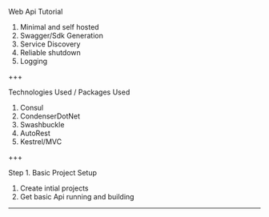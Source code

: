 Web Api Tutorial

1. Minimal and self hosted
2. Swagger/Sdk Generation
3. Service Discovery
4. Reliable shutdown
5. Logging

+++

Technologies Used / Packages Used

1. Consul
2. CondenserDotNet
3. Swashbuckle
4. AutoRest
5. Kestrel/MVC

+++

Step 1. Basic Project Setup

1. Create intial projects
2. Get basic Api running and building

---
